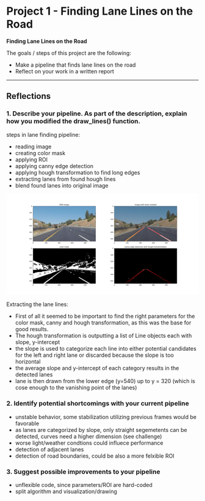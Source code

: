 # **Project 1 - Finding Lane Lines on the Road** 



**Finding Lane Lines on the Road**

The goals / steps of this project are the following:
* Make a pipeline that finds lane lines on the road
* Reflect on your work in a written report


[//]: # (Image References)

[image1]: ./examples/grayscale.jpg "Grayscale"
[image2]: ./test_images_output/2021-06-06_test_img03.png "Overview of Processing Steps"

---

## Reflections

### 1. Describe your pipeline. As part of the description, explain how you modified the draw_lines() function.

steps in lane finding pipeline:
- reading image
- creating color mask 
- applying ROI
- applying canny edge detection
- applying hough transformation to find long edges
- extracting lanes from found hough lines
- blend found lanes into original image

![alt text][image2]

Extracting the lane lines:
- First of all it seemed to be important to find the right parameters for the color mask, canny and hough transformation, as this was the base for good results. 
- The hough transformation is outputting a list of Line objects each with slope, y-intercept
- the slope is used to categorize each line into either potential candidates for the left and right lane or discarded because the slope is too horizontal
- the average slope and y-intercept of each category results in the detected lanes
- lane is then drawn from the lower edge (y=540) up to y = 320 (which is cose enough to the vanishing point of the lanes)

### 2. Identify potential shortcomings with your current pipeline

- unstable behavior, some stabilization utilizing previous frames would be favorable
- as lanes are categorized by slope, only straight segemetents can be detected, curves need a higher dimension (see challenge) 
- worse light/weather condtions could influece performance
- detection of adjacent lanes
- detection of road boundaries, could be also a more felxible ROI

### 3. Suggest possible improvements to your pipeline

- unflexible code, since parameters/ROI are hard-coded
- split algorithm and visualization/drawing